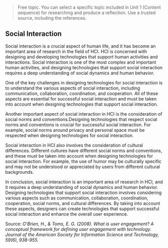 > Free topic. You can select a specific topic included in Unit 1 (Content sequence) for researching and produce a reflection. Use a trusted source, including the references. 

## Social Interaction

Social interaction is a crucial aspect of human life, and it has become an important area of research in the field of HCI. HCI is concerned with designing and developing technologies that support human activities and interactions. Social interaction is one of the most complex and important human activities, and designing technologies that support social interaction requires a deep understanding of social dynamics and human behavior.

One of the key challenges in designing technologies for social interaction is to understand the various aspects of social interaction, including communication, collaboration, coordination, and cooperation. All of these aspects are essential for successful social interaction and must be taken into account when designing technologies that support social interaction.

Another important aspect of social interaction in HCI is the consideration of social norms and conventions.Designing technologies that respect social norms and conventions is crucial for successful social interaction. For example, social norms around privacy and personal space must be respected when designing technologies for social interaction.

Social interaction in HCI also involves the consideration of cultural differences. Different cultures have different social norms and conventions, and these must be taken into account when designing technologies for social interaction. For example, the use of humor may be culturally specific and may not be understood or appreciated by users from different cultural backgrounds.

In conclusion, social interaction is an important area of research in HCI, and it requires a deep understanding of social dynamics and human behavior. Designing technologies that support social interaction involves considering various aspects such as communication, collaboration, coordination, cooperation, social norms, and cultural differences. By taking into account these aspects, designers can create technologies that support successful social interaction and enhance the overall user experience.

Source:
*O'Brien, H., & Toms, E. G. (2008). What is user engagement? A conceptual framework for defining user engagement with technology. Journal of the American Society for Information Science and Technology, 59(6), 938-955.*